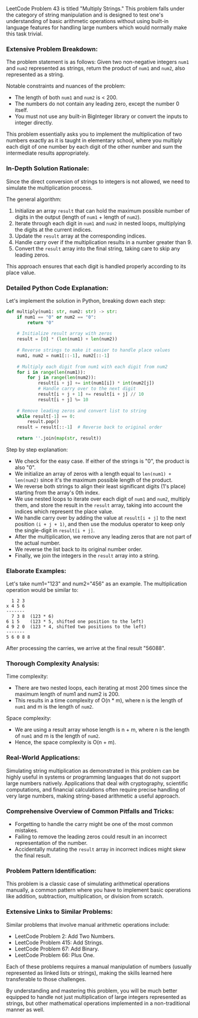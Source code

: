 LeetCode Problem 43 is titled "Multiply Strings." This problem falls under the category of string manipulation and is designed to test one's understanding of basic arithmetic operations without using built-in language features for handling large numbers which would normally make this task trivial.

### Extensive Problem Breakdown:
The problem statement is as follows: Given two non-negative integers `num1` and `num2` represented as strings, return the product of `num1` and `num2`, also represented as a string.

Notable constraints and nuances of the problem:
- The length of both `num1` and `num2` is < 200.
- The numbers do not contain any leading zero, except the number 0 itself.
- You must not use any built-in BigInteger library or convert the inputs to integer directly.

This problem essentially asks you to implement the multiplication of two numbers exactly as it is taught in elementary school, where you multiply each digit of one number by each digit of the other number and sum the intermediate results appropriately.

### In-Depth Solution Rationale:
Since the direct conversion of strings to integers is not allowed, we need to simulate the multiplication process.

The general algorithm:
1. Initialize an array `result` that can hold the maximum possible number of digits in the output (length of `num1` + length of `num2`).
2. Iterate through each digit in `num1` and `num2` in nested loops, multiplying the digits at the current indices.
3. Update the `result` array at the corresponding indices.
4. Handle carry over if the multiplication results in a number greater than 9.
5. Convert the `result` array into the final string, taking care to skip any leading zeros.

This approach ensures that each digit is handled properly according to its place value.

### Detailed Python Code Explanation:
Let's implement the solution in Python, breaking down each step:

```python
def multiply(num1: str, num2: str) -> str:
    if num1 == "0" or num2 == "0":
        return "0"
    
    # Initialize result array with zeros
    result = [0] * (len(num1) + len(num2))
    
    # Reverse strings to make it easier to handle place values
    num1, num2 = num1[::-1], num2[::-1]
    
    # Multiply each digit from num1 with each digit from num2
    for i in range(len(num1)):
        for j in range(len(num2)):
            result[i + j] += int(num1[i]) * int(num2[j])
            # Handle carry over to the next digit
            result[i + j + 1] += result[i + j] // 10
            result[i + j] %= 10
    
    # Remove leading zeros and convert list to string
    while result[-1] == 0:
        result.pop()
    result = result[::-1]  # Reverse back to original order
    
    return ''.join(map(str, result))
```

Step by step explanation:
- We check for the easy case. If either of the strings is "0", the product is also "0".
- We initialize an array of zeros with a length equal to `len(num1) + len(num2)` since it's the maximum possible length of the product.
- We reverse both strings to align their least significant digits (1's place) starting from the array's 0th index.
- We use nested loops to iterate over each digit of `num1` and `num2`, multiply them, and store the result in the `result` array, taking into account the indices which represent the place value.
- We handle carry over by adding the value at `result[i + j]` to the next position `(i + j + 1)`, and then use the modulus operator to keep only the single-digit in `result[i + j]`.
- After the multiplication, we remove any leading zeros that are not part of the actual number.
- We reverse the list back to its original number order.
- Finally, we join the integers in the `result` array into a string.

### Elaborate Examples:
Let's take num1="123" and num2="456" as an example. The multiplication operation would be similar to:

```
  1 2 3
x 4 5 6
-------
  7 3 8  (123 * 6)
6 1 5    (123 * 5, shifted one position to the left)
4 9 2 0  (123 * 4, shifted two positions to the left)
-------
5 6 0 8 8
```

After processing the carries, we arrive at the final result "56088".

### Thorough Complexity Analysis:
Time complexity:
- There are two nested loops, each iterating at most 200 times since the maximum length of num1 and num2 is 200.
- This results in a time complexity of O(n * m), where n is the length of `num1` and m is the length of `num2`.

Space complexity:
- We are using a result array whose length is n + m, where n is the length of `num1` and m is the length of `num2`.
- Hence, the space complexity is O(n + m).

### Real-World Applications:
Simulating string multiplication as demonstrated in this problem can be highly useful in systems or programming languages that do not support large numbers natively. Applications that deal with cryptography, scientific computations, and financial calculations often require precise handling of very large numbers, making string-based arithmetic a useful approach.

### Comprehensive Overview of Common Pitfalls and Tricks:
- Forgetting to handle the carry might be one of the most common mistakes.
- Failing to remove the leading zeros could result in an incorrect representation of the number.
- Accidentally mutating the `result` array in incorrect indices might skew the final result.

### Problem Pattern Identification:
This problem is a classic case of simulating arithmetical operations manually, a common pattern where you have to implement basic operations like addition, subtraction, multiplication, or division from scratch.

### Extensive Links to Similar Problems:
Similar problems that involve manual arithmetic operations include:
- LeetCode Problem 2: Add Two Numbers.
- LeetCode Problem 415: Add Strings.
- LeetCode Problem 67: Add Binary.
- LeetCode Problem 66: Plus One.

Each of these problems requires a manual manipulation of numbers (usually represented as linked lists or strings), making the skills learned here transferable to those challenges.

By understanding and mastering this problem, you will be much better equipped to handle not just multiplication of large integers represented as strings, but other mathematical operations implemented in a non-traditional manner as well.